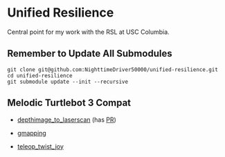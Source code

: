 # Unified Resilience

Central point for my work with the RSL at USC Columbia.

## Remember to Update All Submodules

```
git clone git@github.com:NighttimeDriver50000/unified-resilience.git
cd unified-resilience
git submodule update --init --recursive
```

## Melodic Turtlebot 3 Compat

-   [depthimage_to_laserscan](https://github.com/ros-perception/depthimage_to_laserscan/issues/31)
    (has [PR](https://github.com/ros-perception/depthimage_to_laserscan/pull/27))

-   [gmapping](https://github.com/ros-perception/slam_gmapping/issues/63)

-   [teleop_twist_joy](https://github.com/ros-teleop/teleop_twist_joy/issues/28)
